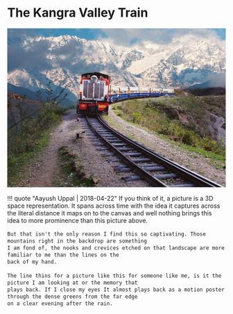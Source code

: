 # The Kangra Valley Train

![Kangra Valley Train](../img/the_kangra_valley_train.jpg?style=centerme "Kangra Valley Train")

!!! quote "Aayush Uppal | 2018-04-22"
    If you think of it, a picture is a 3D space representation. It spans across time with the idea it captures across
    the literal distance it maps on to the canvas and well nothing brings this idea to more prominence than this
    picture above.

    But that isn't the only reason I find this so captivating. Those mountains right in the backdrop are something
    I am fond of, the nooks and crevices etched on that landscape are more familiar to me than the lines on the
    back of my hand.

    The line thins for a picture like this for someone like me, is it the picture I am looking at or the memory that
    plays back. If I close my eyes It almost plays back as a motion poster through the dense greens from the far edge
    on a clear evening after the rain.

[^1]: `himachal pradesh`, `himalayas`, `train`, `nostalgia`
[^2]: _Photo Credits: Premola Ghose, Ram Rahman. [Link to Book](https://www.amazon.in/dp/9385285416)_
